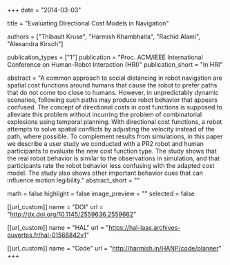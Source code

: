 +++
date = "2014-03-03"

title = "Evaluating Directional Cost Models in Navigation"

authors = ["Thibault Kruse", "Harmish Khambhaita", "Rachid Alami", "Alexandra Kirsch"]

publication_types = ["1"]
publication = "Proc. ACM/IEEE International Conference on Human-Robot Interaction (HRI)"
publication_short = "In HRI"

abstract = "A common approach to social distancing in robot navigation are spatial cost functions around humans that cause the robot to prefer paths that do not come too close to humans. However, in unpredictably dynamic scenarios, following such paths may produce robot behavior that appears confused. The concept of directional costs in cost functions is supposed to alleviate this problem without incurring the problem of combinatorial explosions using temporal planning. With directional cost functions, a robot attempts to solve spatial conflicts by adjusting the velocity instead of the path, where possible. To complement results from simulations, in this paper we describe a user study we conducted with a PR2 robot and human participants to evaluate the new cost function type. The study shows that the real robot behavior is similar to the observations in simulation, and that participants rate the robot behavior less confusing with the adapted cost model. The study also shows other important behavior cues that can influence motion legibility."
abstract_short = ""

math = false
highlight = false
image_preview = ""
selected = false

[[url_custom]]
name = "DOI"
url = "http://dx.doi.org/10.1145/2559636.2559662"

[[url_custom]]
name = "HAL"
url = "https://hal-laas.archives-ouvertes.fr/hal-01568842v1"

[[url_custom]]
name = "Code"
url = "http://harmish.in/HANP/code/planner"
+++
